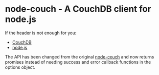 node-couch - A CouchDB client for node.js
=========================================

If the header is not enough for you:

* [CouchDB](http://couchdb.org/)
* [node.js](http://tinyclouds.org/node/)

The API has been changed from the original [node-couch](http://github.com/sixtus/node-couch) and now returns promises
instead of needing success and error callback functions in the options object.
